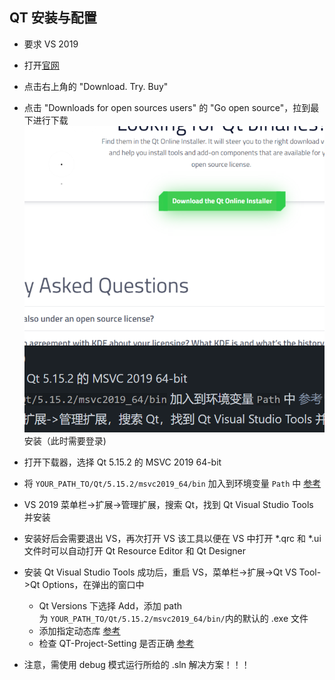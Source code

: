 ## QT 安装与配置

-   要求 VS 2019
-   打开[官网](https://www.qt.io/)
-   点击右上角的 "Download. Try. Buy"
-   点击 "Downloads for open sources users" 的 "Go open source"，拉到最下进行下载
![qt](./imgs/qt.png)
安装（此时需要登录)
-   打开下载器，选择 Qt 5.15.2 的 MSVC 2019 64-bit
-   将 `YOUR_PATH_TO/Qt/5.15.2/msvc2019_64/bin` 加入到环境变量 `Path` 中 [参考](https://blog.csdn.net/weixin_37204973/article/details/82504570)
-   VS 2019 菜单栏->扩展->管理扩展，搜索 Qt，找到 Qt Visual Studio Tools 并安装
- 安装好后会需要退出 VS，再次打开 VS 该工具以便在 VS 中打开 *.qrc 和 *.ui 文件时可以自动打开 Qt Resource Editor 和 Qt Designer
-   安装 Qt Visual Studio Tools 成功后，重启 VS，菜单栏->扩展->Qt VS Tool->Qt Options，在弹出的窗口中
    -   Qt Versions 下选择 Add，添加 path 为 `YOUR_PATH_TO/Qt/5.15.2/msvc2019_64/bin/`内的默认的 .exe 文件
    - 添加指定动态库 [参考](https://blog.csdn.net/HHT0506/article/details/90041826)
    - 检查 QT-Project-Setting 是否正确 [参考](https://blog.csdn.net/jiaolu295/article/details/116116186)

- 注意，需使用 debug 模式运行所给的 .sln 解决方案！！！

